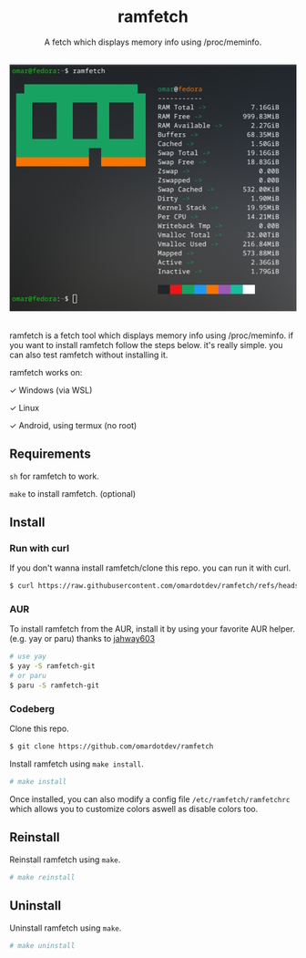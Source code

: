 <div align="center">
  <div>
    <h1>ramfetch</h1>
    <p>A fetch which displays memory info using /proc/meminfo.</p>
  </div>
  <div>
<br>
<img src="./assets/image.png">
</div>
</div>
<br>

ramfetch is a fetch tool which displays memory info using /proc/meminfo. if you want to install ramfetch follow the steps below. it's really simple. you can also test ramfetch without installing it.

ramfetch works on:

&check; Windows (via WSL)

&check; Linux

&check; Android, using termux (no root)

## Requirements

`sh` for ramfetch to work.

`make` to install ramfetch. (optional)


## Install

### Run with curl
If you don't wanna install ramfetch/clone this repo. you can run it with curl.
```bash
$ curl https://raw.githubusercontent.com/omardotdev/ramfetch/refs/heads/main/ramfetch | sh
```

### AUR

To install ramfetch from the AUR, install it by using your favorite AUR helper. (e.g. yay or paru) thanks to [jahway603](https://codeberg.org/jahway603)

```bash
# use yay
$ yay -S ramfetch-git
# or paru
$ paru -S ramfetch-git
```

### Codeberg
Clone this repo.
```bash
$ git clone https://github.com/omardotdev/ramfetch
```
Install ramfetch using `make install`.
```bash
# make install
```
Once installed, you can also modify a config file `/etc/ramfetch/ramfetchrc` which allows you to customize colors aswell as disable colors too.

## Reinstall
Reinstall ramfetch using `make`.
```bash
# make reinstall
```

## Uninstall
Uninstall ramfetch using `make`.
```bash
# make uninstall
```
